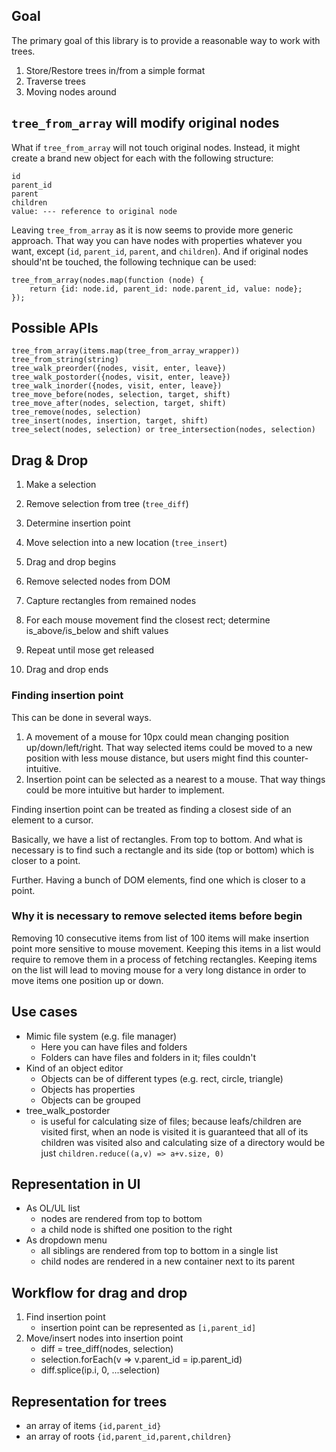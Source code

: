 ## Goal

The primary goal of this library is to provide a reasonable
way to work with trees.

1. Store/Restore trees in/from a simple format
2. Traverse trees
3. Moving nodes around

## `tree_from_array` will modify original nodes

What if `tree_from_array` will not touch original nodes. Instead,
it might create a brand new object for each with the following
structure:

    id
    parent_id 
    parent
    children
    value: --- reference to original node

Leaving `tree_from_array` as it is now seems to provide more
generic approach. That way you can have nodes with properties
whatever you want, except (`id`, `parent_id`, `parent`, and
`children`). And if original nodes should'nt be touched, the
following technique can be used:

    tree_from_array(nodes.map(function (node) {
        return {id: node.id, parent_id: node.parent_id, value: node};
    });

## Possible APIs

    tree_from_array(items.map(tree_from_array_wrapper))
    tree_from_string(string)
    tree_walk_preorder({nodes, visit, enter, leave})
    tree_walk_postorder({nodes, visit, enter, leave})
    tree_walk_inorder({nodes, visit, enter, leave})
    tree_move_before(nodes, selection, target, shift)
    tree_move_after(nodes, selection, target, shift)
    tree_remove(nodes, selection)
    tree_insert(nodes, insertion, target, shift)
    tree_select(nodes, selection) or tree_intersection(nodes, selection)

## Drag & Drop

1. Make a selection
2. Remove selection from tree (`tree_diff`)
3. Determine insertion point
4. Move selection into a new location (`tree_insert`)

1. Drag and drop begins
2. Remove selected nodes from DOM
3. Capture rectangles from remained nodes
4. For each mouse movement find the closest rect; determine is_above/is_below and shift values
5. Repeat until mose get released
6. Drag and drop ends

### Finding insertion point

This can be done in several ways.

1. A movement of a mouse for 10px could mean changing position up/down/left/right. That way
   selected items could be moved to a new position with less mouse distance, but users might
   find this counter-intuitive.
2. Insertion point can be selected as a nearest to a mouse. That way things could
   be more intuitive but harder to implement.

Finding insertion point can be treated as finding a closest side of an element to
a cursor.

Basically, we have a list of rectangles. From top to bottom. And what is necessary is to
find such a rectangle and its side (top or bottom) which is closer to a point.

Further. Having a bunch of DOM elements, find one which is closer to a point.

### Why it is necessary to remove selected items before begin

Removing 10 consecutive items from list of 100 items will make insertion point
more sensitive to mouse movement. Keeping this items in a list would require
to remove them in a process of fetching rectangles. Keeping items on the list
will lead to moving mouse for a very long distance in order to move items one
position up or down.

## Use cases

- Mimic file system (e.g. file manager)
  - Here you can have files and folders
  - Folders can have files and folders in it; files couldn't
- Kind of an object editor
  - Objects can be of different types (e.g. rect, circle, triangle)
  - Objects has properties
  - Objects can be grouped
- tree_walk_postorder
  - is useful for calculating size of files; because leafs/children are
    visited first, when an node is visited it is guaranteed that all
    of its children was visited also and calculating size of a directory
    would be just `children.reduce((a,v) => a+v.size, 0)`

## Representation in UI

- As OL/UL list
  - nodes are rendered from top to bottom
  - a child node is shifted one position to the right
- As dropdown menu
  - all siblings are rendered from top to bottom in a single list
  - child nodes are rendered in a new container next to its parent

## Workflow for drag and drop

1. Find insertion point
   - insertion point can be represented as `[i,parent_id]`
2. Move/insert nodes into insertion point
   - diff = tree_diff(nodes, selection)
   - selection.forEach(v => v.parent_id = ip.parent_id)
   - diff.splice(ip.i, 0, ...selection)

## Representation for trees
- an array of items `{id,parent_id}`
- an array of roots `{id,parent_id,parent,children}`
